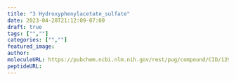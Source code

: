 ```yaml
---
title: "3 Hydroxyphenylacetate_sulfate"
date: 2023-04-20T21:12:09-07:00
draft: true
tags: ["",""]
categories: ["",""]
featured_image: 
author: 
moleculeURL: https://pubchem.ncbi.nlm.nih.gov/rest/pug/compound/CID/129846758/record/SDF/?record_type=3d&response_type=display
peptideURL:
---
```


